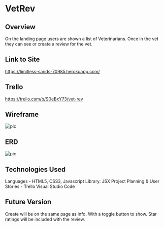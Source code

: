 # VetRev

## Overview

On the landing page users are shown a list of Veterinarians. Once in the vet they can see or create a review for the vet.

## Link to Site
https://limitless-sands-70985.herokuapp.com/

## Trello
https://trello.com/b/S0eBxY73/vet-rev

## Wireframe
![pic](wireframe.jpeg)

## ERD
![pic](erd.jpeg)

## Technologies Used
Languages - HTML5, CSS3, Javascript
Library: JSX
Project Planning & User Stories - Trello
Visual Studio Code

## Future Version
Create will be on the same page as info. With a toggle button to show.
Star ratings will be included with the review.
